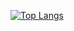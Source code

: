 [![Top Langs](https://github-readme-stats.vercel.app/api/top-langs/?username=alexeysot&layout=compact)](https://github.com/anuraghazra/github-readme-stats)

